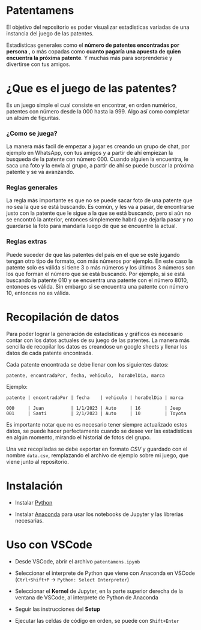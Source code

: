 # Patentamens

El objetivo del repositorio es poder visualizar estadisticas variadas de una instancia del juego de las patentes.

Estadisticas generales como el **número de patentes encontradas por persona** , o más copadas como **cuanto pagaría una apuesta de quien encuentra la próxima patente**. Y muchas más para sorprenderse y divertirse con tus amigos.

# ¿Que es el juego de las patentes?

Es un juego simple el cual consiste en encontrar, en orden numérico, patentes con número desde la 000 hasta la 999. Algo así como completar un albúm de figuritas.

### ¿Como se juega?
La manera más facil de empezar a jugar es creando un grupo de chat, por ejemplo en WhatsApp, con tus amigos y a partir de ahí empiezan la busqueda de la patente con número 000. Cuando alguien la encuentra, le saca una foto y la envía al grupo, a partir de ahí se puede buscar la próxima patente y se va avanzando.

### Reglas generales

La regla más importante es que no se puede sacar foto de una patente que no sea la que se está buscando. Es común, y les va a pasar, de encontrarse justo con la patente que le sigue a la que se está buscando, pero si aún no se encontró la anterior, entonces simplemente habrá que dejarla pasar y no guardarse la foto para mandarla luego de que se encuentre la actual.

### Reglas extras

Puede suceder de que las patentes del país en el que se esté jugando tengan otro tipo de formato, con más números por ejemplo. En este caso la patente solo es válida si tiene 3 o más números y los últimos 3 números son los que forman el número que se está buscando. Por ejemplo, si se está buscando la patente 010 y se encuentra una patente con el número 8010, entonces es válida. Sin embargo si se encuentra una patente con número 10, entonces no es válida.

# Recopilación de datos

Para poder lograr la generación de estadisticas y gráficos es necesario contar con los datos actuales de su juego de las patentes.
La manera más sencilla de recopilar los datos es creandose un google sheets y llenar los datos de cada patente encontrada.

Cada patente encontrada se debe llenar con los siguientes datos:

 `patente, encontradaPor, fecha, vehiculo,  horaDelDia, marca`

Ejemplo:
```
patente | encontradaPor | fecha    | vehiculo | horaDelDia | marca

000     | Juan          | 1/1/2023 | Auto     | 16         | Jeep
001     | Santi         | 2/1/2023 | Auto     | 10         | Toyota       

```
Es importante notar que no es necesario tener siempre actualizado estos datos, se puede hacer perfectamente cuando se desee ver las estadisticas en algún momento, mirando el historial de fotos del grupo.

Una vez recopiladas se debe exportar en formato *CSV* y guardado con el nombre `data.csv`, remplazando el archivo de ejemplo sobre mi juego, que viene junto al repositorio.


# Instalación

- Instalar [Python](https://www.python.org/downloads/)

- Instalar [Anaconda](https://docs.anaconda.com/free/anaconda/install/linux/) para usar los notebooks de Jupyter y las librerias necesarias. 

# Uso con VSCode

- Desde VSCode, abrir el archivo `patentamens.ipynb`

- Seleccionar el interprete de Python que viene con Anaconda en VSCode (`Ctrl+Shift+P` -> `Python: Select Interpreter`)

- Seleccionar el **Kernel** de Jupyter, en la parte superior derecha de la ventana de VSCode, al interprete de Python de Anaconda

- Seguir las instrucciones del **Setup**

- Ejecutar las celdas de código en orden, se puede con `Shift+Enter`

